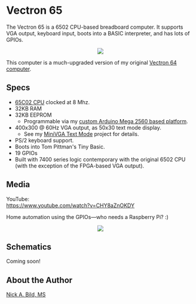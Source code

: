 # Vectron 65

The Vectron 65 is a 6502 CPU-based breadboard computer.  It supports VGA output, keyboard input, boots into a BASIC interpreter, and has lots of GPIOs.

<p align="center">
<img src="https://raw.githubusercontent.com/nickbild/vectron_65/main/media/basic.gif">
</p>

This computer is a much-upgraded version of my original [Vectron 64 computer](https://github.com/nickbild/vectron_64).

## Specs

* [65C02 CPU](https://en.wikipedia.org/wiki/MOS_Technology_6502) clocked at 8 Mhz.
* 32KB RAM
* 32KB EEPROM
  - Programmable via my [custom Arduino Mega 2560 based platform](https://github.com/nickbild/eeprom_burner_mega).
* 400x300 @ 60Hz VGA output, as 50x30 text mode display.
  - See my [MiniVGA Text Mode](https://github.com/nickbild/fpga_vga_text_mode) project for details.
* PS/2 keyboard support.
* Boots into Tom Pittman's Tiny Basic.
* 19 GPIOs
* Built with 7400 series logic contemporary with the original 6502 CPU (with the exception of the FPGA-based VGA output).

## Media

YouTube:  
https://www.youtube.com/watch?v=CHY8aZnOKDY

Home automation using the GPIOs—who needs a Raspberry Pi? :)
<p align="center">
<img src="https://raw.githubusercontent.com/nickbild/vectron_65/main/media/light_tree.gif">
</p>

## Schematics

Coming soon!

## About the Author

[Nick A. Bild, MS](https://nickbild79.firebaseapp.com/#!/)
